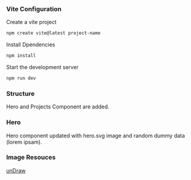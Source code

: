 ### Vite Configuration

Create a vite project <br>
```sh
npm create vite@latest project-name
```
Install Dpendencies <br>
```sh
npm install
```
Start the development server <br>
```sh
npm run dev 
```
### Structure

Hero and Projects Component are added.

### Hero 

Hero component updated with hero.svg image and random dummy data (lorem ipsam).

### Image Resouces

[unDraw](https://undraw.com)

